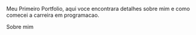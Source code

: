 Meu Primeiro Portfolio, aqui voce encontrara detalhes sobre mim e como comecei a carreira em programacao.

Sobre mim
